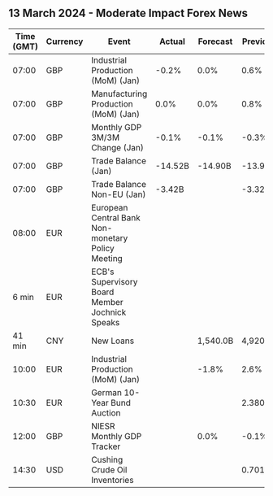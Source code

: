 ## 13 March 2024 - Moderate Impact Forex News

| Time (GMT) | Currency | Event | Actual | Forecast | Previous |
|------|----------|-------|--------|----------|----------|
| 07:00 | GBP | Industrial Production (MoM) (Jan) | -0.2% | 0.0% | 0.6% |
| 07:00 | GBP | Manufacturing Production (MoM) (Jan) | 0.0% | 0.0% | 0.8% |
| 07:00 | GBP | Monthly GDP 3M/3M Change (Jan) | -0.1% | -0.1% | -0.3% |
| 07:00 | GBP | Trade Balance (Jan) | -14.52B | -14.90B | -13.99B |
| 07:00 | GBP | Trade Balance Non-EU (Jan) | -3.42B |  | -3.32B |
| 08:00 | EUR | European Central Bank Non-monetary Policy Meeting |  |  |  |
| 6 min | EUR | ECB's Supervisory Board Member Jochnick Speaks |  |  |  |
| 41 min | CNY | New Loans |  | 1,540.0B | 4,920.0B |
| 10:00 | EUR | Industrial Production (MoM) (Jan) |  | -1.8% | 2.6% |
| 10:30 | EUR | German 10-Year Bund Auction |  |  | 2.380% |
| 12:00 | GBP | NIESR Monthly GDP Tracker |  | 0.0% | -0.1% |
| 14:30 | USD | Cushing Crude Oil Inventories |  |  | 0.701M |
